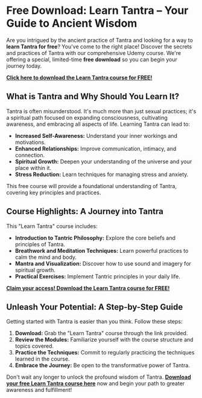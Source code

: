 # Free Download: Learn Tantra – Your Guide to Ancient Wisdom

Are you intrigued by the ancient practice of Tantra and looking for a way to **learn Tantra for free**? You've come to the right place! Discover the secrets and practices of Tantra with our comprehensive Udemy course. We're offering a special, limited-time **free download** so you can begin your journey today.

[**Click here to download the Learn Tantra course for FREE!**](https://udemywork.com/learn-tantra)

## What is Tantra and Why Should You Learn It?

Tantra is often misunderstood. It's much more than just sexual practices; it's a spiritual path focused on expanding consciousness, cultivating awareness, and embracing all aspects of life. Learning Tantra can lead to:

*   **Increased Self-Awareness:** Understand your inner workings and motivations.
*   **Enhanced Relationships:** Improve communication, intimacy, and connection.
*   **Spiritual Growth:** Deepen your understanding of the universe and your place within it.
*   **Stress Reduction:** Learn techniques for managing stress and anxiety.

This free course will provide a foundational understanding of Tantra, covering key principles and practices.

## Course Highlights: A Journey into Tantra

This "Learn Tantra" course includes:

*   **Introduction to Tantric Philosophy:** Explore the core beliefs and principles of Tantra.
*   **Breathwork and Meditation Techniques:** Learn powerful practices to calm the mind and body.
*   **Mantra and Visualization:** Discover how to use sound and imagery for spiritual growth.
*   **Practical Exercises:** Implement Tantric principles in your daily life.

[**Claim your access! Download the Learn Tantra course for FREE!**](https://udemywork.com/learn-tantra)

## Unleash Your Potential: A Step-by-Step Guide

Getting started with Tantra is easier than you think. Follow these steps:

1.  **Download:** Grab the "Learn Tantra" course through the link provided.
2.  **Review the Modules:** Familiarize yourself with the course structure and topics covered.
3.  **Practice the Techniques:** Commit to regularly practicing the techniques learned in the course.
4.  **Embrace the Journey:** Be open to the transformative power of Tantra.

Don't wait any longer to unlock the profound wisdom of Tantra. **[Download your free Learn Tantra course here](https://udemywork.com/learn-tantra)** now and begin your path to greater awareness and fulfillment!
